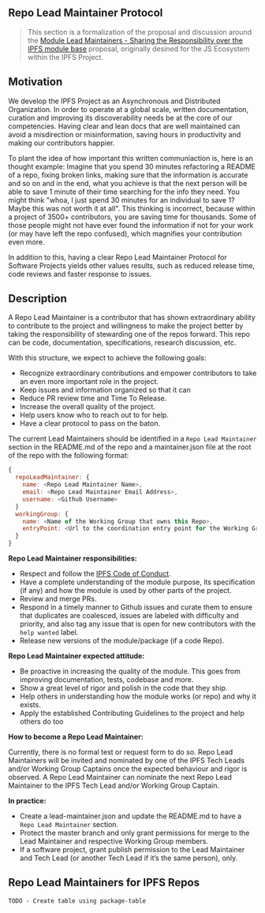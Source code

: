 ## Repo Lead Maintainer Protocol

> This section is a formalization of the proposal and discussion around the [Module Lead Maintainers - Sharing the Responsibility over the IPFS module base](https://github.com/ipfs/pm/issues/600) proposal, originally desined for the JS Ecosystem within the IPFS Project.

## Motivation

We develop the IPFS Project as an Asynchronous and Distributed Organization. In order to operate at a global scale, written documentation, curation and improving its discoverability needs be at the core of our competencies. Having clear and lean docs that are well maintained can avoid a misdirection or misinformation, saving hours in productivity and making our contributors happier.

To plant the idea of how important this written communiaction is, here is an thought example: Imagine that you spend 30 minutes refactoring a README of a repo, fixing broken links, making sure that the information is accurate and so on and in the end, what you achieve is that the next person will be able to save 1 minute of their time searching for the info they need. You might think "whoa, I just spend 30 minutes for an individual to save 1? Maybe this was not worth it at all". This thinking is incorrect, because within a project of 3500+ contributors, you are saving time for thousands. Some of those people might not have ever found the information if not for your work (or may have left the repo confused), which magnifies your contribution even more.

In addition to this, having a clear Repo Lead Maintainer Protocol for Software Projects yields other values results, such as reduced release time, code reviews and faster response to issues.

## Description

A Repo Lead Maintainer is a contributor that has shown extraordinary ability to contribute to the project and willingness to make the project better by taking the responsibility of stewarding one of the repos forward. This repo can be code, documentation, specifications, research discussion, etc.

With this structure, we expect to achieve the following goals:

- Recognize extraordinary contributions and empower contributors to take an even more important role in the project.
- Keep issues and information organized so that it can 
- Reduce PR review time and Time To Release.
- Increase the overall quality of the project.
- Help users know who to reach out to for help.
- Have a clear protocol to pass on the baton.

The current Lead Maintainers should be identified in a `Repo Lead Maintainer` section in the README.md of the repo and a maintainer.json file at the root of the repo with the following format:

```JavaScript
{
  repoLeadMaintainer: {
    name: <Repo Lead Maintainer Name>,
    email: <Repo Lead Maintainer Email Address>,
    username: <Github Username>
  }
  workingGroup: {
    name: <Name of the Working Group that owns this Repo>,
    entryPoint: <Url to the coordination entry point for the Working Group>
  }
}
```

**Repo Lead Maintainer responsibilities:**

- Respect and follow the [IPFS Code of Conduct](https://github.com/ipfs/community/blob/master/code-of-conduct.md).
- Have a complete understanding of the module purpose, its specification (if any) and how the module is used by other parts of the project.
- Review and merge PRs.
- Respond in a timely manner to Github issues and curate them to ensure that duplicates are coalesced, issues are labeled with difficulty and priority, and also tag any issue that is open for new contributors with the `help wanted` label.
- Release new versions of the module/package (if a code Repo).

**Repo Lead Maintainer expected attitude:**

- Be proactive in increasing the quality of the module. This goes from improving documentation, tests, codebase and more.
- Show a great level of rigor and polish in the code that they ship.
- Help others in understanding how the module works (or repo) and why it exists.
- Apply the established Contributing Guidelines to the project and help others do too

**How to become a Repo Lead Maintainer:**

Currently, there is no formal test or request form to do so. Repo Lead Maintainers will be invited and nominated by one of the IPFS Tech Leads and/or Working Group Captains once the expected behaviour and rigor is observed. A Repo Lead Maintainer can nominate the next Repo Lead Maintainer to the IPFS Tech Lead and/or Working Group Captain.

**In practice:**

- Create a lead-maintainer.json and update the README.md to have a `Repo Lead Maintainer` section.
- Protect the master branch and only grant permissions for merge to the Lead Maintainer and respective Working Group members.
- If a software project, grant publish permission to the Lead Maintainer and Tech Lead (or another Tech Lead if it’s the same person), only.

## Repo Lead Maintainers for IPFS Repos

```
TODO - Create table using package-table
```

